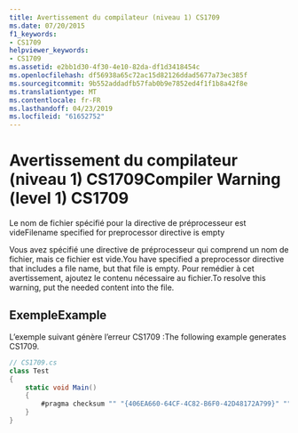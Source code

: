 ```yaml
---
title: Avertissement du compilateur (niveau 1) CS1709
ms.date: 07/20/2015
f1_keywords:
- CS1709
helpviewer_keywords:
- CS1709
ms.assetid: e2bb1d30-4f30-4e10-82da-df1d3418454c
ms.openlocfilehash: df56938a65c72ac15d82126ddad5677a73ec385f
ms.sourcegitcommit: 9b552addadfb57fab0b9e7852ed4f1f1b8a42f8e
ms.translationtype: MT
ms.contentlocale: fr-FR
ms.lasthandoff: 04/23/2019
ms.locfileid: "61652752"
---
```

# <a name="compiler-warning-level-1-cs1709"></a><span data-ttu-id="ccdb0-102">Avertissement du compilateur (niveau 1) CS1709</span><span class="sxs-lookup"><span data-stu-id="ccdb0-102">Compiler Warning (level 1) CS1709</span></span>
<span data-ttu-id="ccdb0-103">Le nom de fichier spécifié pour la directive de préprocesseur est vide</span><span class="sxs-lookup"><span data-stu-id="ccdb0-103">Filename specified for preprocessor directive is empty</span></span>  
  
 <span data-ttu-id="ccdb0-104">Vous avez spécifié une directive de préprocesseur qui comprend un nom de fichier, mais ce fichier est vide.</span><span class="sxs-lookup"><span data-stu-id="ccdb0-104">You have specified a preprocessor directive that includes a file name, but that file is empty.</span></span> <span data-ttu-id="ccdb0-105">Pour remédier à cet avertissement, ajoutez le contenu nécessaire au fichier.</span><span class="sxs-lookup"><span data-stu-id="ccdb0-105">To resolve this warning, put the needed content into the file.</span></span>  
  
## <a name="example"></a><span data-ttu-id="ccdb0-106">Exemple</span><span class="sxs-lookup"><span data-stu-id="ccdb0-106">Example</span></span>  
 <span data-ttu-id="ccdb0-107">L’exemple suivant génère l’erreur CS1709 :</span><span class="sxs-lookup"><span data-stu-id="ccdb0-107">The following example generates CS1709.</span></span>  
  
```csharp  
// CS1709.cs  
class Test  
{  
    static void Main()  
    {  
        #pragma checksum "" "{406EA660-64CF-4C82-B6F0-42D48172A799}" ""  // CS1709  
    }  
}  
```
